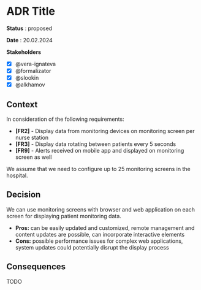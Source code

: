# ADR Title

**Status** : proposed

**Date** : 20.02.2024

**Stakeholders**

- [x] @vera-ignateva
- [x] @formalizator
- [x] @slookin
- [x] @alkhamov

## Context

In consideration of the following requirements:

- **[FR2]** - Display data from monitoring devices on monitoring screen per nurse station
- **[FR3]** - Display data rotating between patients every 5 seconds
- **[FR9]** - Alerts received on mobile app and displayed on monitoring screen as well

We assume that we need to configure up to 25 monitoring screens in the hospital.

## Decision

We can use monitoring screens with browser and web application on each screen for displaying patient monitoring data.

* **Pros:** can be easily updated and customized, remote management and content updates are possible, can incorporate interactive elements
* **Cons:** possible performance issues for complex web applications, system updates could potentially disrupt the display process

## Consequences

TODO